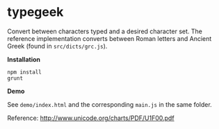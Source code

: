 typegeek
========

Convert between characters typed and a desired character set. The reference implementation converts between Roman letters and Ancient Greek (found in `src/dicts/grc.js`).

**Installation**

```
npm install
grunt
```

**Demo**

See `demo/index.html` and the corresponding `main.js` in the same folder.


Reference:
http://www.unicode.org/charts/PDF/U1F00.pdf
